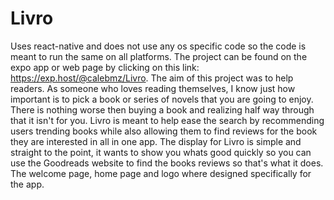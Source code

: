 # Livro
Uses react-native and does not use any os specific code so the code is meant to run the same on all platforms.
The project can be found on the expo app or web page by clicking on this link: https://exp.host/@calebmz/Livro. 
The aim of this project was to help readers. As someone who loves reading themselves, I know just how important is to pick a book or series of novels 
that you are going to enjoy. There is nothing worse then buying a book and realizing half way through that it isn't for you. Livro is meant to help ease the search 
by recommending users trending books while also allowing them to find reviews for the book they are interested in all in one app. The display for Livro is simple and 
straight to the point, it wants to show you whats good quickly so you can use the Goodreads website to find the books reviews so that's what it does.
The welcome page, home page and logo where designed specifically for the app.

